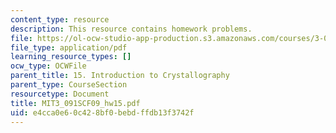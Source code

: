 ```yaml
---
content_type: resource
description: This resource contains homework problems.
file: https://ol-ocw-studio-app-production.s3.amazonaws.com/courses/3-091sc-introduction-to-solid-state-chemistry-fall-2010/e4cca0e60c428bf0bebdffdb13f3742f_MIT3_091SCF09_hw15.pdf
file_type: application/pdf
learning_resource_types: []
ocw_type: OCWFile
parent_title: 15. Introduction to Crystallography
parent_type: CourseSection
resourcetype: Document
title: MIT3_091SCF09_hw15.pdf
uid: e4cca0e6-0c42-8bf0-bebd-ffdb13f3742f
---
```

